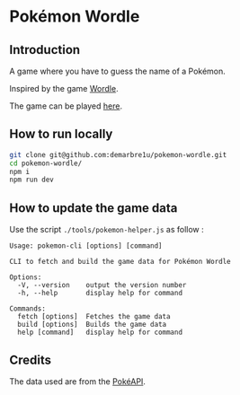 # Pokémon Wordle

## Introduction

A game where you have to guess the name of a Pokémon.

Inspired by the game [Wordle](https://www.nytimes.com/games/wordle/index.html).

The game can be played [here](https://demarbre1u.github.io/pokemon-wordle/).

## How to run locally

```bash
git clone git@github.com:demarbre1u/pokemon-wordle.git
cd pokemon-wordle/
npm i
npm run dev
```

## How to update the game data

Use the script `./tools/pokemon-helper.js` as follow :

```
Usage: pokemon-cli [options] [command]

CLI to fetch and build the game data for Pokémon Wordle

Options:
  -V, --version    output the version number
  -h, --help       display help for command

Commands:
  fetch [options]  Fetches the game data
  build [options]  Builds the game data
  help [command]   display help for command
```

## Credits

The data used are from the [PokéAPI](https://api-pokemon-fr.vercel.app/).
